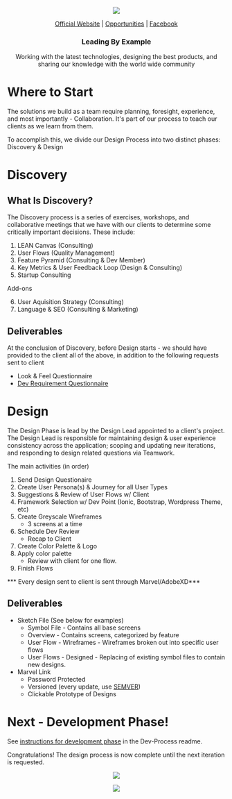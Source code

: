 <p align="center">
  <img src="https://github.com/openforge/main-website/blob/master/src/assets/logo-openforge.png?raw=true"/>
</p>
<p align="center">
  <a href="http://wwwopenforgeio/">Official Website</a> |
  <a href="http://wwwopenforgeio/opportunities">Opportunities</a> |
  <a href="https://wwwfacebookcom/OpenForgeUS/">Facebook</a>
</p>

<h3 align="center">
  Leading By Example
</h3>

<p align="center">
  Working with the latest technologies, designing the best products, and sharing our knowledge with the world wide community
</p>

# Where to Start

The solutions we build as a team require planning, foresight, experience, and most importantly - Collaboration.   It's part of our process to teach our clients as we learn from them.  

To accomplish this, we divide our Design Process into two distinct phases:   Discovery & Design

# Discovery

## What Is Discovery?

The Discovery process is a series of exercises, workshops, and collaborative meetings that we have with our clients to determine some critically important decisions.  These include:

1. LEAN Canvas (Consulting)
2. User Flows (Quality Management)
3. Feature Pyramid (Consulting & Dev Member)
4. Key Metrics & User Feedback Loop (Design & Consulting)
5. Startup Consulting

Add-ons

6. User Aquisition Strategy (Consulting)
7. Language & SEO (Consulting & Marketing)

## Deliverables

At the conclusion of Discovery, before Design starts - we should have provided to the client all of the above, in addition to the following requests sent to client

* Look & Feel Questionnaire
* [Dev Requirement Questionnaire](https://github.com/openforge/Standards/blob/master/dev-process/questionnaire/dev-questionnaire.md)

# Design 

The Design Phase is lead by the Design Lead appointed to a client's project.   The Design Lead is responsible for maintaining design & user experience consistency across the application;  scoping and updating new iterations, and responding to design related questions via Teamwork.

The main activities (in order)

1. Send Design Questionaire
2. Create User Persona(s) & Journey for all User Types
3. Suggestions & Review of User Flows w/ Client 
4. Framework Selection w/ Dev Point (Ionic, Bootstrap, Wordpress Theme, etc)
5. Create Greyscale Wireframes 
    * 3 screens at a time
6. Schedule Dev Review 
    * Recap to Client
7. Create Color Palette & Logo
8. Apply color palette
    * Review with client for one flow.
9. Finish Flows

*** Every design sent to client is sent through Marvel/AdobeXD***


## Deliverables

* Sketch File (See below for examples)
    * Symbol File - Contains all base screens 
    * Overview - Contains screens, categorized by feature
    * User Flow - Wireframes - Wireframes broken out into specific user flows
    * User Flows - Designed - Replacing of existing symbol files to contain new designs.
* Marvel Link
    * Password Protected
    * Versioned (every update, use [SEMVER](https://semver.org/))
    * Clickable Prototype of Designs


# Next - Development Phase!

See [instructions for development phase](https://github.com/openforge/Standards/tree/master/dev-process) in the Dev-Process readme.

Congratulations!  The design process is now complete until the next iteration is requested. 

<p align="center">
  <img src="https://github.com/openforge/Standards/blob/master/design-process/assets/wireframe-overview.png?raw=true"/>
</p>

<p align="center">
  <img src="https://github.com/openforge/Standards/blob/master/design-process/assets/designed-wireframes.png?raw=true"/>
</p>